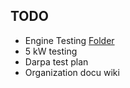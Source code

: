
## TODO

- Engine Testing [Folder](Scaled/EngineTests)
- 5 kW testing
- Darpa test plan
- Organization docu wiki